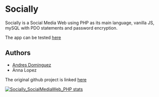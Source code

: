 # Socially
Socially is a Social Media Web using PHP as its main language, vanilla JS, mySQL with PDO statements and password encryption.

The app can be tested [here](https://socially.one)

## Authors
- [Andres Dominguez](https://github.com/andommar)
- Anna Lopez 

The original github project is linked [here](https://github.com/andommar/dwpSocialWeb)

[![Socially_SocialMediaWeb_PHP stats](https://github-readme-stats.vercel.app/api?username=aneguet&show_icons=true)](https://github.com/aneguet/Socially_SocialMediaWeb_PHP)


